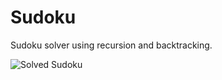 # Sudoku
Sudoku solver using recursion and backtracking.

![Solved Sudoku](https://user-images.githubusercontent.com/78132465/107691144-50078200-6c68-11eb-9d6d-f6f686d30c18.png)
